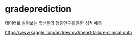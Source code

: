 # gradeprediction

데이터로 살펴보는 학생들의 행동연구를 통한 성적 예측 

https://www.kaggle.com/andrewmvd/heart-failure-clinical-data
